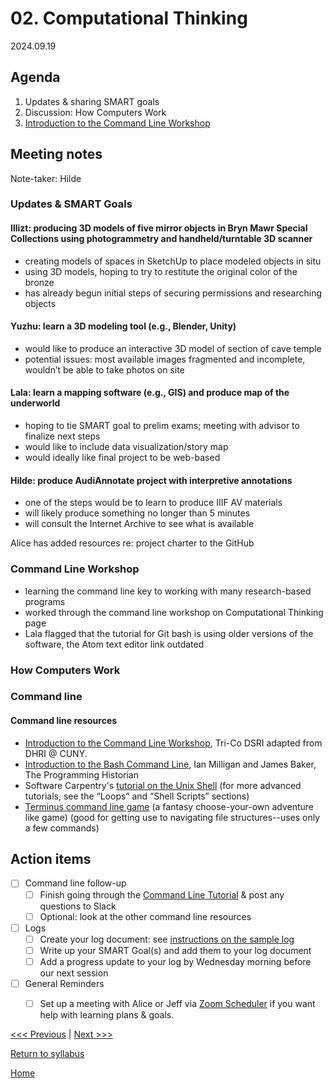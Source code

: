 # 02. Computational Thinking	

2024.09.19

## Agenda
1. Updates & sharing SMART goals
2. Discussion: How Computers Work
3. [Introduction to the Command Line Workshop](https://digbmc.github.io/command-line/)

## Meeting notes
Note-taker: Hilde

### Updates & SMART Goals

#### Illizt: producing 3D models of five mirror objects in Bryn Mawr Special Collections using photogrammetry and handheld/turntable 3D scanner
  - creating models of spaces in SketchUp to place modeled objects in situ
  - using 3D models, hoping to try to restitute the original color of the bronze
  - has already begun initial steps of securing permissions and researching objects

#### Yuzhu: learn a 3D modeling tool (e.g., Blender, Unity)
  - would like to produce an interactive 3D model of section of cave temple
  - potential issues: most available images fragmented and incomplete, wouldn’t be able to take photos on site

#### Lala: learn a mapping software (e.g., GIS) and produce map of the underworld
  - hoping to tie SMART goal to prelim exams; meeting with advisor to finalize next steps
  - would like to include data visualization/story map
  - would ideally like final project to be web-based

#### Hilde: produce AudiAnnotate project with interpretive annotations
  - one of the steps would be to learn to produce IIIF AV materials
  - will likely produce something no longer than 5 minutes
  - will consult the Internet Archive to see what is available

Alice has added resources re: project charter to the GitHub

### Command Line Workshop

- learning the command line key to working with many research-based programs
- worked through the command line workshop on Computational Thinking page
- Lala flagged that the tutorial for Git bash is using older versions of the software, the Atom text editor link outdated

### How Computers Work

### Command line

#### Command line resources

- [Introduction to the Command Line Workshop](https://digbmc.github.io/command-line/), Tri-Co DSRI adapted from DHRI @ CUNY.
- [Introduction to the Bash Command Line](https://programminghistorian.org/en/lessons/intro-to-bash), Ian Milligan and James Baker, The Programming Historian
- Software Carpentry's [tutorial on the Unix Shell](http://swcarpentry.github.io/shell-novice/) (for more advanced tutorials, see the “Loops” and “Shell Scripts” sections)
- [Terminus command line game](http://web.mit.edu/mprat/Public/web/Terminus/Web/main.html) (a fantasy choose-your-own adventure like game) (good for getting use to navigating file structures--uses only a few commands)

## Action items

- [ ] Command line follow-up
  - [ ] Finish going through the [Command Line Tutorial](https://digbmc.github.io/command-line/) & post any questions to Slack
  - [ ] Optional: look at the other command line resources
- [ ] Logs
  - [ ] Create your log document: see [instructions on the sample log](../logs/sample.md)
  - [ ] Write up your SMART Goal(s) and add them to your log document
  - [ ] Add a progress update to your log by Wednesday morning before our next session
- [ ] General Reminders
  - [ ] Set up a meeting with Alice or Jeff via [Zoom Scheduler](https://scheduler.zoom.us/digital-scholarship/dsgf-consultation-meeting) if you want help with learning plans & goals.



[<<< Previous](01-introduction.md) | [Next >>>](03-github-pages.md)

[Return to syllabus](../syllabus.md)

[Home](../README.md)
